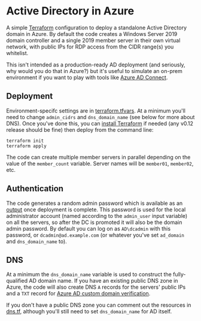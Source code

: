 # Active Directory in Azure

A simple [Terraform](https://www.terraform.io/) configuration to deploy a standalone
Active Directory domain in Azure. By default the code creates a Windows Server 2019
domain controller and a single 2019 member server in their own virtual network, with
public IPs for RDP access from the CIDR range(s) you whitelist.

This isn't intended as a production-ready AD deployment (and seriously, why would you
do that in Azure?) but it's useful to simulate an on-prem environment if you want to
play with tools like
[Azure AD Connect](https://docs.microsoft.com/en-us/azure/active-directory/hybrid/whatis-azure-ad-connect).

## Deployment

Environment-specifc settings are in [terraform.tfvars](terraform.tfvars). At a minimum
you'll need to change `admin_cidrs` and `dns_domain_name` (see below for more about DNS).
Once you've done this, you can [install Terraform](https://www.terraform.io/downloads.html)
if needed (any v0.12 release should be fine) then deploy from the command line:

```
terraform init
terraform apply
```

The code can create multiple member servers in parallel depending on the value of the
`member_count` variable. Server names will be `member01`, `member02`, etc.

## Authentication

The code generates a random admin password which is available as an
[output](https://www.terraform.io/docs/configuration/outputs.html) once deployment is
complete. This password is used for the local administrator account (named according
to the `admin_user` input variable) on all the servers, so after the DC is promoted
it will also be the domain admin password. By default you can log on as `AD\dcadmin`
with this password, or `dcadmin@ad.example.com` (or whatever you've set `ad_domain`
and `dns_domain_name` to).

## DNS

At a minimum the `dns_domain_name` variable is used to construct the fully-qualified
AD domain name. If you have an existing public DNS zone in Azure, the code will also
create DNS `A` records for the servers' public IPs and a `TXT` record for
[Azure AD custom domain verification](https://docs.microsoft.com/en-us/azure/active-directory/fundamentals/add-custom-domain).

If you don't have a public DNS zone you can comment out the resources in
[dns.tf](dns.tf), although you'll still need to set `dns_domain_name` for AD itself.
